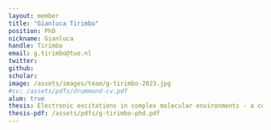 ```yaml
---
layout: member
title: "Gianluca Tirimbo"
position: PhD 
nickname: Gianluca
handle: Tirimbo
email: g.tirimbo@tue.nl
twitter: 
github: 
scholar: 
image: /assets/images/team/g-tirimbo-2023.jpg
#cv: /assets/pdfs/drummond-cv.pdf
alum: true
thesis: Electronic excitations in complex molecular environments - a computational investigation via many-body perturbation theory
thesis-pdf: /assets/pdfs/g-tirimbo-phd.pdf
---
```

